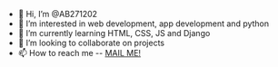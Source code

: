- 👋 Hi, I’m @AB271202
- 👀 I’m interested in web development, app development and python
- 🌱 I’m currently learning HTML, CSS, JS and Django
- 💞️ I’m looking to collaborate on projects
- 📫 How to reach me -- [MAIL ME!](mailto:anishbanerjee2002@gmail.com)

<!---
AB271202/AB271202 is a ✨ special ✨ repository because its `README.md` (this file) appears on your GitHub profile.
You can click the Preview link to take a look at your changes.
--->

